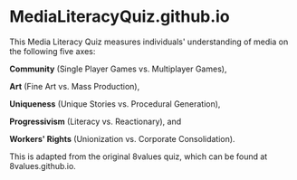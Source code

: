 # MediaLiteracyQuiz.github.io
This Media Literacy Quiz measures individuals' understanding of media on the following five axes: 

<b>Community</b> (Single Player Games vs. Multiplayer Games), 

<b>Art</b> (Fine Art vs. Mass Production), 

<b>Uniqueness</b> (Unique Stories vs. Procedural Generation), 

<b>Progressivism</b> (Literacy vs. Reactionary), and 

<b>Workers' Rights</b> (Unionization vs. Corporate Consolidation).

This is adapted from the original 8values quiz, which can be found at 8values.github.io.
